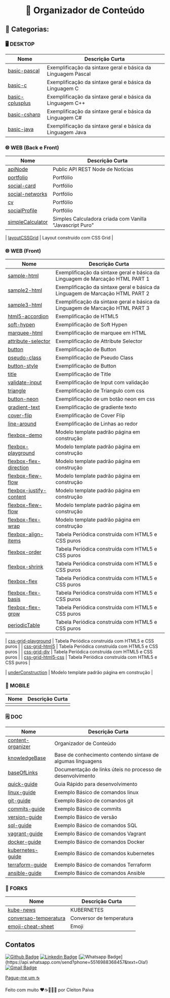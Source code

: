 <h1 align="center"> 🚀 Organizador de Conteúdo </h1>

## 🤖 Categorias:
  
### 🖥️ DESKTOP
  
| Nome                                                                              | Descrição Curta                                            |
| --------------------------------------------------------------------------------- | ---------------------------------------------------------- |
| [basic-pascal](https://github.com/cleibp/basic-pascal)                            | Exemplificação da sintaxe geral e básica da Linguagem Pascal                                                |
| [basic-c](https://github.com/cleibp/basic-c)                                      | Exemplificação da sintaxe geral e básica da Linguagem C                                                |
| [basic-cplusplus](https://github.com/cleibp/basic-cplusplus)                      | Exemplificação da sintaxe geral e básica da Linguagem C++                                                |
| [basic-csharp](https://github.com/cleibp/basic-csharp)                            | Exemplificação da sintaxe geral e básica da Linguagem C#                                                |
| [basic-java](https://github.com/cleibp/basic-java)                                | Exemplificação da sintaxe geral e básica da Linguagem Java                                                |
  
  
  ### 🌐 WEB (Back e Front)
| Nome                                                                              | Descrição Curta                                            |
| --------------------------------------------------------------------------------- | ---------------------------------------------------------- |
| [apiNode](https://github.com/cleibp/apiNode)                                      | Public API REST Node de Notícias                           |
| [portfolio](https://github.com/cleibp/portfolio)                                  | Portfólio                                                  |
| [social-card](https://github.com/cleibp/social-card)                              | Portfólio                                                  |
| [social-networks](https://github.com/cleibp/social-networks)                      | Portfólio                                                  |
| [cv](https://github.com/cleibp/cv)                                                | Portfólio                                                  |
| [socialProfile](https://github.com/cleibp/socialProfile)                          | Portfólio                                                  |
| [simpleCalculator](https://github.com/cleibp/simpleCalculator)                    | Simples Calculadora criada com Vanilla "Javascript Puro"   |

| [layoutCSSGrid](https://github.com/cleibp/layoutCSSGrid)                          | Layout construído com CSS Grid                             |

### 🌐 WEB (Front)
| Nome                                                                              | Descrição Curta                                            |
| --------------------------------------------------------------------------------- | ---------------------------------------------------------- |
| [sample-html](https://github.com/cleibp/sample-html)                              | Exemplificação da sintaxe geral e básica da Linguagem de Marcação HTML PART 1 
| [sample2-html](https://github.com/cleibp/sample2-html)                            | Exemplificação da sintaxe geral e básica da Linguagem de Marcação HTML PART 2|
| [sample3-html](https://github.com/cleibp/sample3-html)                            | Exemplificação da sintaxe geral e básica da Linguagem de Marcação HTML PART 3|
| [html5-accordion](https://github.com/cleibp/html5-accordion)                      | Exemplificação de HTML5 | Accordion |
| [soft-hypen](https://github.com/cleibp/soft-hypen)                                | Exemplificação de Soft Hypen |
| [marquee-html](https://github.com/cleibp/marquee-html)                            | Exemplificação de marquee em HTML |
| [attribute-selector](https://github.com/cleibp/attribute-selector)                | Exemplificação de Attribute Selector |
| [button](https://github.com/cleibp/button)                                        | Exemplificação de Button |
| [pseudo-class](https://github.com/cleibp/pseudo-class)                            | Exemplificação de Pseudo Class |
| [button-style](https://github.com/cleibp/button-style)                            | Exemplificação de Button |
| [title](https://github.com/cleibp/title)                                          | Exemplificação de Title |
| [validate-input](https://github.com/cleibp/validate-input)                        | Exemplificação de Input com validação |
| [triangle](https://github.com/cleibp/triangle)                                    | Exemplificação de Triangulo com css |
| [button-neon](https://github.com/cleibp/button-neon)                              | Exemplificação de um botão neon em css |
| [gradient-text](https://github.com/cleibp/gradient-text)                          | Exemplificação de gradiente texto |
| [cover-flip](https://github.com/cleibp/cover-flip)                                | Exemplificação de Cover Flip |
| [line-around](https://github.com/cleibp/line-around)                              | Exemplificação de Linhas ao redor |
| [flexbox-demo](https://github.com/cleibp/flexbox-demo)                            | Modelo template padrão página em construção                            |
| [flexbox-playground](https://github.com/cleibp/flexbox-playground)                | Modelo template padrão página em construção                            |
| [flexbox-flex-direction](https://github.com/cleibp/flexbox-flex-direction)        | Modelo template padrão página em construção                            |
| [flexbox-flew-flow](https://github.com/cleibp/flexbox-flew-flow)                  | Modelo template padrão página em construção                            |
| [flexbox-justify-content](https://github.com/cleibp/flexbox-justify-content)      | Modelo template padrão página em construção                            |
| [flexbox-flew-flow](https://github.com/cleibp/flexbox-flew-flow)                  | Modelo template padrão página em construção                            |
| [flexbox-flex-wrap](https://github.com/cleibp/flexbox-flex-wrap)                  | Modelo template padrão página em construção                            |
| [flexbox-align-items](https://github.com/cleibp/flexbox-align-items)              | Tabela Periódica construída com HTML5 e CSS puros          |
| [flexbox-order](https://github.com/cleibp/flexbox-order)                          | Tabela Periódica construída com HTML5 e CSS puros          |
| [flexbox-shrink](https://github.com/cleibp/flexbox-shrink)                        | Tabela Periódica construída com HTML5 e CSS puros          |
| [flexbox-flex](https://github.com/cleibp/flexbox-flex)                            | Tabela Periódica construída com HTML5 e CSS puros          |
| [flexbox-flex-basis](https://github.com/cleibp/flexbox-flex-basis)                | Tabela Periódica construída com HTML5 e CSS puros          |
| [flexbox-flex-grow](https://github.com/cleibp/flexbox-flex-grow)                  | Tabela Periódica construída com HTML5 e CSS puros          |
| [periodicTable](https://github.com/cleibp/periodicTable)                          | Tabela Periódica construída com HTML5 e CSS puros          |

| [css-grid-playground](https://github.com/cleibp/css-grid-playground)                    | Tabela Periódica construída com HTML5 e CSS puros          |
| [css-grid-html5](https://github.com/cleibp/css-grid-html5)                         | Tabela Periódica construída com HTML5 e CSS puros          |
| [css-grid-div](https://github.com/cleibp/css-grid-div)                           | Tabela Periódica construída com HTML5 e CSS puros          |
| [css-grid-html5-css](https://github.com/cleibp/css-grid-html5-css)                     | Tabela Periódica construída com HTML5 e CSS puros          |


| [underConstruction](https://github.com/cleibp/underConstruction)                  | Modelo template padrão página em construção                |


  ### 📱 MOBILE
| Nome                                                                              | Descrição Curta                                            |
| --------------------------------------------------------------------------------- | ---------------------------------------------------------- |
|                                                                                   |                                                            |


  ### 🗒 DOC
| Nome                                                                              | Descrição Curta                                            |
| --------------------------------------------------------------------------------- | ---------------------------------------------------------- |
| [content-organizer](https://github.com/cleibp/content-organizer)                  | Organizador de Conteúdo                                    |
| [knowledgeBase](https://github.com/cleibp/knowledgeBase)                          | Base de conhecimento contendo sintaxe de algumas linguagens|
| [baseOfLinks](https://github.com/cleibp/baseOfLinks)                              | Documentação de links úteis no processo de desenvolvimento |
| [quick-guide](https://github.com/cleibp/quick-guide)                              | Guia Rápido para desenvolvimento                           |
| [linux-guide](https://github.com/cleibp/linux-guide)                              | Exemplo Básico de comandos linux                           |
| [git-guide](https://github.com/cleibp/git-guide)                                  | Exemplo Básico de comandos git                             |
| [commits-guide](https://github.com/cleibp/commits-guide)                          | Exemplo Básico de commits                                  |
| [version-guide](https://github.com/cleibp/version-guide)                          | Exemplo Básico de versão                                   |
| [sql-guide](https://github.com/cleibp/sql-guide)                                  | Exemplo Básico de comandos SQL                             |
| [vagrant-guide](https://github.com/cleibp/vagrant-guide)                          | Exemplo Básico de comandos Vagrant                         |
| [docker-guide](https://github.com/cleibp/docker-guide)                            | Exemplo Básico de comandos Docker                          |
| [kubernetes-guide](https://github.com/cleibp/kubernetes-guide)                    | Exemplo Básico de comandos kubernetes                      |
| [terraform-guide](https://github.com/cleibp/terraform-guide)                      | Exemplo Básico de comandos Terraform                       |
| [ansible-guide](https://github.com/cleibp/ansible-guide)                          | Exemplo Básico de comandos Ansible                         |



  ### 🔧 FORKS
| Nome                                                                              | Descrição Curta                                            |
| --------------------------------------------------------------------------------- | ---------------------------------------------------------- |
| [kube-news](https://github.com/cleibp/kube-news)                                  | KUBERNETES                                                 |
| [conversao-temperatura](https://github.com/cleibp/conversao-temperatura)          | Conversor de temperatura                                   |
| [emoji-cheat-sheet](https://github.com/cleibp/emoji-cheat-sheet)                  | Emoji                                                      |


## Contatos

[![Github Badge](https://img.shields.io/badge/-Github-000?style=flat-square&logo=Github&logoColor=white&link=https://github.com/cleibp)](https://github.com/cleibp)
[![Linkedin Badge](https://img.shields.io/badge/-LinkedIn-blue?style=flat-square&logo=Linkedin&logoColor=white&link=https://www.linkedin.com/in/cleitonpaiva/)](https://www.linkedin.com/in/cleitonpaiva/)
[![Whatsapp Badge](https://img.shields.io/badge/-Whatsapp-4CA143?style=flat-square&labelColor=4CA143&logo=whatsapp&logoColor=white&link=https://api.whatsapp.com/send?phone=5516988368457&text=Ola!)](https://api.whatsapp.com/send?phone=5516988368457&text=Ola!)
[![Gmail Badge](https://img.shields.io/badge/-Gmail-c14438?style=flat-square&logo=Gmail&logoColor=white&link=mailto:cleibp@gmail.com)](mailto:cleibp@gmail.com)

[Pague-me um ☕](https://www.buymeacoffee.com/cleibp)   

Feito com muito ❤️☕👨🏻‍💻 por Cleiton Paiva
